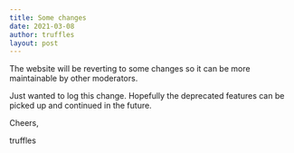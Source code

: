 ```yaml
---
title: Some changes
date: 2021-03-08
author: truffles
layout: post
---
```

The website will be reverting to some changes so it can be more maintainable by other moderators.

Just wanted to log this change. Hopefully the deprecated features can be picked up and continued in the future. 



Cheers,

truffles
